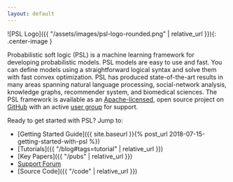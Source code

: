 ```yaml
---
layout: default
---
```


![PSL Logo]({{ "/assets/images/psl-logo-rounded.png" | relative_url }}){: .center-image }

Probabilistic soft logic (PSL) is a machine learning framework for developing probabilistic models.
PSL models are easy to use and fast.
You can define models using a straightforward logical syntax and solve them with fast convex optimization.
PSL has produced state-of-the-art results in many areas spanning natural language processing, social-network analysis, knowledge graphs, recommender system, and biomedical sciences.
The PSL framework is available as an [Apache-licensed](http://www.apache.org/licenses/LICENSE-2.0), open source project on [GitHub](https://github.com/linqs/psl) with an active [user group](https://groups.google.com/forum/#!forum/psl-users) for support.

Ready to get started with PSL?
Jump to:
   - [Getting Started Guide]({{ site.baseurl }}{% post_url 2018-07-15-getting-started-with-psl %})
   - [Tutorials]({{ "/blog#tags=tutorial" | relative_url }})
   - [Key Papers]({{ "/pubs" | relative_url }})
   - [Support Forum](https://groups.google.com/forum/#!forum/psl-users)
   - [Source Code]({{ "/code" | relative_url }})
